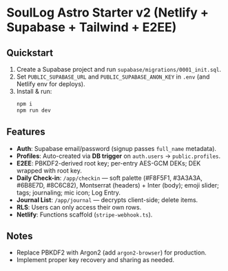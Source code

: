 # SoulLog Astro Starter v2 (Netlify + Supabase + Tailwind + E2EE)

## Quickstart
1) Create a Supabase project and run `supabase/migrations/0001_init.sql`.
2) Set `PUBLIC_SUPABASE_URL` and `PUBLIC_SUPABASE_ANON_KEY` in `.env` (and Netlify env for deploys).
3) Install & run:
   ```bash
   npm i
   npm run dev
   ```

## Features
- **Auth**: Supabase email/password (signup passes `full_name` metadata).
- **Profiles**: Auto-created via **DB trigger** on `auth.users` → `public.profiles`.
- **E2EE**: PBKDF2-derived root key; per-entry AES-GCM DEKs; DEK wrapped with root key.
- **Daily Check-in**: `/app/checkin` — soft palette (#F8F5F1, #3A3A3A, #6B8E7D, #8C6C82), Montserrat (headers) + Inter (body); emoji slider; tags; journaling; mic icon; Log Entry.
- **Journal List**: `/app/journal` — decrypts client-side; delete items.
- **RLS**: Users can only access their own rows.
- **Netlify**: Functions scaffold (`stripe-webhook.ts`).

## Notes
- Replace PBKDF2 with Argon2 (add `argon2-browser`) for production.
- Implement proper key recovery and sharing as needed.
